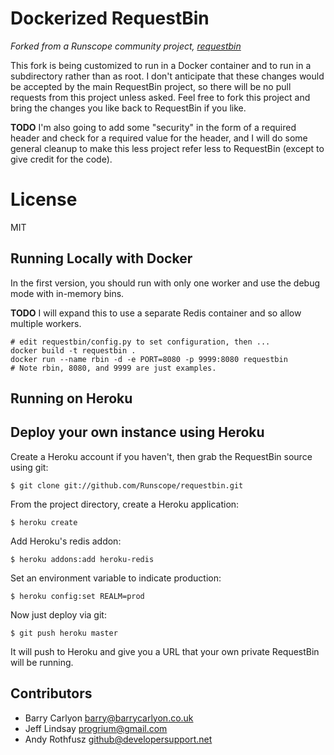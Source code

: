 # Dockerized RequestBin
_Forked from a Runscope community project, [requestbin](https://github.com/Runscope/requestbin)_

This fork is being customized to run in a Docker container and to run
in a subdirectory rather than as root. I don't anticipate that these
changes would be accepted by the main RequestBin project, so there
will be no pull requests from this project unless asked. Feel free to
fork this project and bring the changes you like back to RequestBin if
you like.

**TODO** I'm also going to add some "security" in the form of a
required header and check for a required value for the header, and I
will do some general cleanup to make this less project refer less to
RequestBin (except to give credit for the code).

# License
MIT

## Running Locally with Docker
In the first version, you should run with only one worker and use the debug mode with in-memory bins.

**TODO** I will expand this to use a separate Redis container and so allow multiple workers.

    # edit requestbin/config.py to set configuration, then ... 
    docker build -t requestbin .
    docker run --name rbin -d -e PORT=8080 -p 9999:8080 requestbin
    # Note rbin, 8080, and 9999 are just examples.

## Running on Heroku
## Deploy your own instance using Heroku
Create a Heroku account if you haven't, then grab the RequestBin source using git:

`$ git clone git://github.com/Runscope/requestbin.git`

From the project directory, create a Heroku application:

`$ heroku create`

Add Heroku's redis addon:

`$ heroku addons:add heroku-redis`

Set an environment variable to indicate production:

`$ heroku config:set REALM=prod`

Now just deploy via git:

`$ git push heroku master`

It will push to Heroku and give you a URL that your own private RequestBin will be running.


Contributors
------------
 * Barry Carlyon <barry@barrycarlyon.co.uk>
 * Jeff Lindsay <progrium@gmail.com>
 * Andy Rothfusz <github@developersupport.net>
